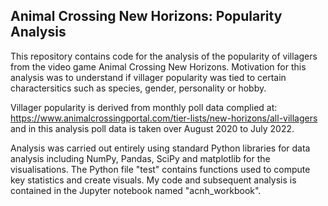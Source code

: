 ## Animal Crossing New Horizons: Popularity Analysis

This repository contains code for the analysis of the popularity of villagers from the video game Animal Crossing New Horizons. Motivation for this analysis was to understand if villager popularity was tied to certain charactersitics such as species, gender, personality or hobby. 

Villager popularity is derived from monthly poll data complied at: https://www.animalcrossingportal.com/tier-lists/new-horizons/all-villagers and in this analysis poll data is taken over August 2020 to July 2022.  

Analysis was carried out entirely using standard Python libraries for data analysis including NumPy, Pandas, SciPy and matplotlib for the visualisations. The Python file "test" contains functions used to compute key statistics and create visuals. My code and subsequent analysis is contained in the Jupyter notebook named "acnh_workbook".  
